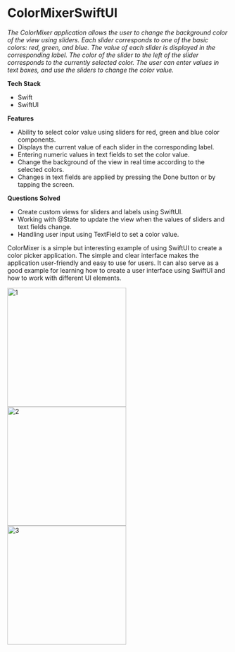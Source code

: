 # ColorMixerSwiftUI

*The ColorMixer application allows the user to change the background color of the view using sliders. Each slider corresponds to one of the basic colors: red, green, and blue. The value of each slider is displayed in the corresponding label. The color of the slider to the left of the slider corresponds to the currently selected color. The user can enter values in text boxes, and use the sliders to change the color value.*

**Tech Stack**

- Swift
- SwiftUI

**Features**

- Ability to select color value using sliders for red, green and blue color components.
- Displays the current value of each slider in the corresponding label.
- Entering numeric values in text fields to set the color value.
- Change the background of the view in real time according to the selected colors.
- Сhanges in text fields are applied by pressing the Done button or by tapping the screen.

**Questions Solved**

- Create custom views for sliders and labels using SwiftUI.
- Working with @State to update the view when the values of sliders and text fields change.
- Handling user input using TextField to set a color value.

ColorMixer is a simple but interesting example of using SwiftUI to create a color picker application. The simple and clear interface makes the application user-friendly and easy to use for users. It can also serve as a good example for learning how to create a user interface using SwiftUI and how to work with different UI elements.

<img width="270" alt="1" src="https://github.com/Lepiozdyx/ColorMixerSwiftUI/assets/24369933/0077ce4b-a8b7-42d8-8bd4-dc03d0f3a7c2">
<img width="270" alt="2" src="https://github.com/Lepiozdyx/ColorMixerSwiftUI/assets/24369933/9421eb46-ae7b-4f29-99e5-cde04c6485c1">
<img width="270" alt="3" src="https://github.com/Lepiozdyx/ColorMixerSwiftUI/assets/24369933/554bc90d-3502-45d8-91e6-3873949b39fc">
